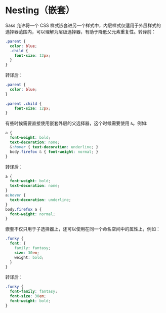 # Nesting（嵌套）

Sass 允许将一个 CSS 样式嵌套进另一个样式中，内层样式仅适用于外层样式的选择器范围内，可以理解为层级选择器，有助于降低父元素重复性。转译前：

```css
.parent {
  color: blue;
  .child {
    font-size: 12px;
  }
}
```

转译后：

```css
.parent {
  color: blue;
}
 
.parent .child {
    font-size: 12px;
}
```

有些时候需要直接使用嵌套外层的父选择器，这个时候需要使用 `&`。例如:

```css
a {
  font-weight: bold;
  text-decoration: none;
  &:hover { text-decoration: underline; }
  body.firefox & { font-weight: normal; }
}
```

转译后：

```css
a {
  font-weight: bold;
  text-decoration: none; 
}
a:hover {
  text-decoration: underline; 
}
body.firefox a {
  font-weight: normal; 
}
```

嵌套不仅只用于子选择器上，还可以使用在同一个命名空间中的属性上，例如：

```css
.funky {
  font: {
    family: fantasy;
    size: 30em;
    weight: bold;
  }
}
```

转译后：

```css
.funky {
  font-family: fantasy;
  font-size: 30em;
  font-weight: bold; 
}
```